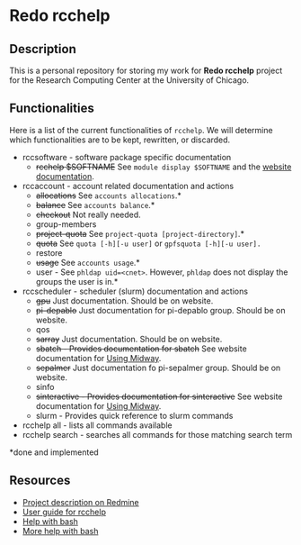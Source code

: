 # Redo rcchelp

## Description

This is a personal repository for storing my work for **Redo rcchelp** project for the Research Computing Center at the University of Chicago.

## Functionalities

Here is a list of the current functionalities of `rcchelp`. We will determine which functionalities are to be kept, rewritten, or discarded.

* rccsoftware - software package specific documentation
  * ~~rcchelp $SOFTNAME~~ See `module display $SOFTNAME` and the [website documentation](https://rcc.uchicago.edu/docs/).
* rccaccount - account related documentation and actions
  * ~~allocations~~ See `accounts allocations`.*
  * ~~balance~~ See `accounts balance`.*
  * ~~checkout~~ Not really needed.
  * group-members
  * ~~project-quota~~ See `project-quota [project-directory]`.*
  * ~~quota~~ See `quota [-h][-u user]` or `gpfsquota [-h][-u user].`
  * restore
  * ~~usage~~ See `accounts usage`.*
  * user - See `phldap uid=<cnet>`. However, `phldap` does not display the groups the user is in.*
* rccscheduler - scheduler (slurm) documentation and actions
  * ~~gpu~~ Just documentation. Should be on website.
  * ~~pi-depablo~~ Just documentation for pi-depablo group. Should be on website.
  * qos
  * ~~sarray~~ Just documentation. Should be on website.
  * ~~sbatch - Provides documentation for sbatch~~ See website documentation for [Using Midway](https://rcc.uchicago.edu/docs/using-midway/index.html).
  * ~~sepalmer~~ Just documentation fo pi-sepalmer group. Should be on website.
  * sinfo
  * ~~sinteractive - Provides documentation for sinteractive~~ See website documentation for [Using Midway](https://rcc.uchicago.edu/docs/using-midway/index.html).
  * slurm - Provides quick reference to slurm commands
* rcchelp all - lists all commands available
* rcchelp search <regex> - searches all commands for those matching search term

\*done and implemented

## Resources

* [Project description on Redmine](https://w3.rcc.uchicago.edu/redmine/projects/rcc/wiki/Redo_rcchelp)
* [User guide for rcchelp](https://w3.rcc.uchicago.edu/redmine/projects/rcc/wiki/Rcchelp_User_Guide)
* [Help with bash](http://tldp.org/HOWTO/Bash-Prog-Intro-HOWTO.html)
* [More help with bash](http://tldp.org/LDP/Bash-Beginners-Guide/html/index.html)
